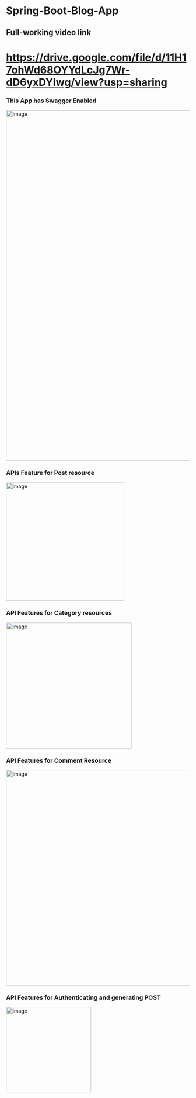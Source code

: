 # Spring-Boot-Blog-App
## Full-working video link

# https://drive.google.com/file/d/11H17ohWd68OYYdLcJg7Wr-dD6yxDYIwg/view?usp=sharing

### This App has Swagger Enabled
<img width="959" alt="image" src="https://github.com/sh-arka22/Spring-Boot-Blog-App/assets/91637787/0a7499f3-3667-4d92-8cde-24adcf895734">

### APIs Feature for Post resource
  <img width="324" alt="image" src="https://github.com/sh-arka22/Spring-Boot-Blog-App/assets/91637787/2e7f459f-7ff6-4c1e-996c-a7aca3fc3d8a">
  
  
### API Features for Category resources
  <img width="344" alt="image" src="https://github.com/sh-arka22/Spring-Boot-Blog-App/assets/91637787/1246b365-67a8-4be5-835e-8debd42ede29">

### API Features for Comment Resource
  <img width="589" alt="image" src="https://github.com/sh-arka22/Spring-Boot-Blog-App/assets/91637787/bdf4c367-b1fd-47c0-a073-8cc071cb2ecf">

### API Features for Authenticating and generating POST
  <img width="233" alt="image" src="https://github.com/sh-arka22/Spring-Boot-Blog-App/assets/91637787/e3764897-b77b-4903-aac3-a08aa8dcc84c">






